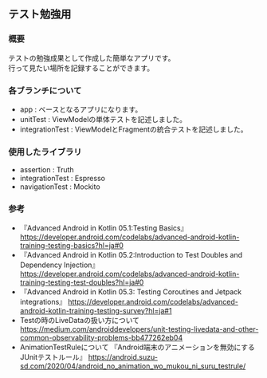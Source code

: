 ## テスト勉強用

### 概要

テストの勉強成果として作成した簡単なアプリです。<br>
行って見たい場所を記録することができます。<br>

### 各ブランチについて
- app : ベースとなるアプリになります。
- unitTest : ViewModelの単体テストを記述しました。
- integrationTest : ViewModelとFragmentの統合テストを記述しました。

### 使用したライブラリ
- assertion : Truth
- integrationTest : Espresso
- navigationTest : Mockito

### 参考
- 『Advanced Android in Kotlin 05.1:Testing Basics』
https://developer.android.com/codelabs/advanced-android-kotlin-training-testing-basics?hl=ja#0
- 『Advanced Android in Kotlin 05.2:Introduction to Test Doubles and Dependency Injection』
https://developer.android.com/codelabs/advanced-android-kotlin-training-testing-test-doubles?hl=ja#0
- 『Advanced Android in Kotlin 05.3: Testing Coroutines and Jetpack integrations』
https://developer.android.com/codelabs/advanced-android-kotlin-training-testing-survey?hl=ja#1
- Testの時のLiveDataの扱い方について
https://medium.com/androiddevelopers/unit-testing-livedata-and-other-common-observability-problems-bb477262eb04
- AnimationTestRuleについて
『Android端末のアニメーションを無効にするJUnitテストルール』
https://android.suzu-sd.com/2020/04/android_no_animation_wo_mukou_ni_suru_testrule/